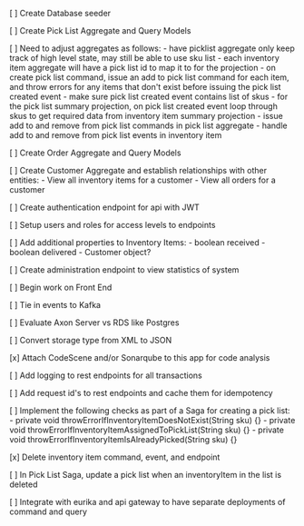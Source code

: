 [ ] Create Database seeder

[ ] Create Pick List Aggregate and Query Models

[ ] Need to adjust aggregates as follows:
    - have picklist aggregate only keep track of high level state, may still be able to use sku list
    - each inventory item aggregate will have a pick list id to map it to for the projection
    - on create pick list command, issue an add to pick list command for each item,
  and throw errors for any items that don't exist before issuing the pick list created event
    - make sure pick list created event contains list of skus
    - for the pick list summary projection, on pick list created event loop through skus to get
  required data from inventory item summary projection
    - issue add to and remove from pick list commands in pick list aggregate
    - handle add to and remove from pick list events in inventory item

[ ] Create Order Aggregate and Query Models

[ ] Create Customer Aggregate and establish relationships with other entities:
    - View all inventory items for a customer
    - View all orders for a customer

[ ] Create authentication endpoint for api with JWT

[ ] Setup users and roles for access levels to endpoints

[ ] Add additional properties to Inventory Items:
    - boolean received
    - boolean delivered
    - Customer object?

[ ] Create administration endpoint to view statistics of system

[ ] Begin work on Front End

[ ] Tie in events to Kafka

[ ] Evaluate Axon Server vs RDS like Postgres

[ ] Convert storage type from XML to JSON

[x] Attach CodeScene and/or Sonarqube to this app for code analysis

[ ] Add logging to rest endpoints for all transactions

[ ] Add request id's to rest endpoints and cache them for idempotency

[ ] Implement the following checks as part of a Saga for creating a pick list:
    - private void throwErrorIfInventoryItemDoesNotExist(String sku) {}
    - private void throwErrorIfInventoryItemAssignedToPickList(String sku) {} 
    - private void throwErrorIfInventoryItemIsAlreadyPicked(String sku) {}

[x] Delete inventory item command, event, and endpoint

[ ] In Pick List Saga, update a pick list when an inventoryItem in the list is deleted

[ ] Integrate with eurika and api gateway to have separate deployments of command and query